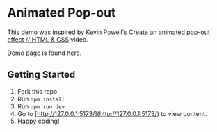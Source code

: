 # Animated Pop-out

This demo was inspired by Kevin Powell's [Create an animated pop-out effect // HTML & CSS](https://www.youtube.com/watch?v=1zDRqHifoX0) video.

Demo page is found [here](https://davinaleong.github.io/proj-animated-hamburger-menu/).

## Getting Started

1. Fork this repo
2. Run `npm install`
3. Run `npm run dev`
4. Go to [http://127.0.0.1:5173/](http://127.0.0.1:5173/) to view content.
5. Happy coding!
